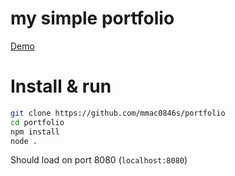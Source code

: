 # my simple portfolio
[Demo](https://portfolio-mmac0846s-projects.vercel.app/)
# Install & run
```sh
git clone https://github.com/mmac0846s/portfolio
cd portfolio
npm install
node .
```
Should load on port 8080 (```localhost:8080```)
